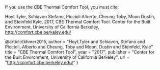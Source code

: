 If you use the CBE Thermal Comfort Tool, you must cite:

Hoyt Tyler, Schiavon Stefano, Piccioli Alberto, Cheung Toby, Moon Dustin, and Steinfeld Kyle, 2017, CBE Thermal Comfort Tool. 
Center for the Built Environment, University of California Berkeley, http://comfort.cbe.berkeley.edu/

@article{khmer2015,
   author = "Hoyt,Tyler and Schiavon, Stefano and Piccioli, Alberto and Cheung, Toby and Moon, Dustin and Steinfeld, Kyle"
   title = "CBE Thermal Comfort Tool",
   year = "2017",
   publisher = "Center for the Built Environment, University of California Berkeley",
   url = "http://comfort.cbe.berkeley.edu/"
}
